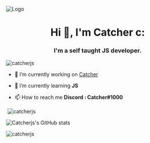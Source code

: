 ![Logo](https://cdn.discordapp.com/attachments/783380626627756042/824930417139646464/R0mvq8.png) 
<h1 align="center">Hi 👋, I'm Catcher c:</h1>
<h3 align="center">I'm a self taught JS developer.</h3>
 
<p align="left"> <img src="https://komarev.com/ghpvc/?username=catcherjs&label=Profile%20views&color=0e75b6&style=flat" alt="catcherjs" /> </p>
 
 
- 🔭 I’m currently working on [Catcher](Catcher#1000)
 
- 🌱 I’m currently learning **JS**
 
 
- 📫 How to reach me **Discord : Catcher#1000**
 	
<p>&nbsp;<img align="center" src="https://github-readme-stats.vercel.app/api/top-langs/?username=catcherjs&theme=dracula" alt="catcherjs" /></p>
 
![Catcherjs's GitHub stats](https://github-readme-stats.vercel.app/api?username=catcherjs&show_icons=true&theme=radical)
 
<p><img align="center" src="https://github-readme-streak-stats.herokuapp.com/?user=catcherjs&theme=radical" alt="catcherjs" /></p>
